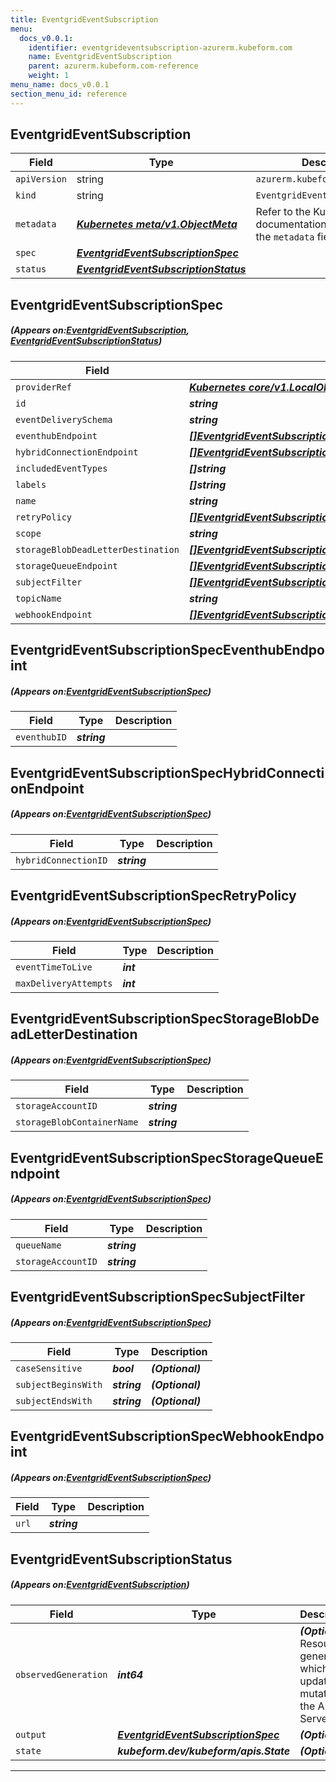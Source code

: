 ```yaml
---
title: EventgridEventSubscription
menu:
  docs_v0.0.1:
    identifier: eventgrideventsubscription-azurerm.kubeform.com
    name: EventgridEventSubscription
    parent: azurerm.kubeform.com-reference
    weight: 1
menu_name: docs_v0.0.1
section_menu_id: reference
---
```


## EventgridEventSubscription
| Field | Type | Description |
| ------ | ----- | ----------- |
| `apiVersion` | string | `azurerm.kubeform.com/v1alpha1` |
|    `kind` | string | `EventgridEventSubscription` |
| `metadata` | ***[Kubernetes meta/v1.ObjectMeta](https://kubernetes.io/docs/reference/generated/kubernetes-api/v1.13/#objectmeta-v1-meta)***|Refer to the Kubernetes API documentation for the fields of the `metadata` field.|
| `spec` | ***[EventgridEventSubscriptionSpec](#EventgridEventSubscriptionSpec)***||
| `status` | ***[EventgridEventSubscriptionStatus](#EventgridEventSubscriptionStatus)***||
## EventgridEventSubscriptionSpec
##### (Appears on:[EventgridEventSubscription](#EventgridEventSubscription), [EventgridEventSubscriptionStatus](#EventgridEventSubscriptionStatus))
| Field | Type | Description |
| ------ | ----- | ----------- |
| `providerRef` | ***[Kubernetes core/v1.LocalObjectReference](https://kubernetes.io/docs/reference/generated/kubernetes-api/v1.13/#localobjectreference-v1-core)***||
| `id` | ***string***||
| `eventDeliverySchema` | ***string***| ***(Optional)*** |
| `eventhubEndpoint` | ***[[]EventgridEventSubscriptionSpecEventhubEndpoint](#EventgridEventSubscriptionSpecEventhubEndpoint)***| ***(Optional)*** |
| `hybridConnectionEndpoint` | ***[[]EventgridEventSubscriptionSpecHybridConnectionEndpoint](#EventgridEventSubscriptionSpecHybridConnectionEndpoint)***| ***(Optional)*** |
| `includedEventTypes` | ***[]string***| ***(Optional)*** |
| `labels` | ***[]string***| ***(Optional)*** |
| `name` | ***string***||
| `retryPolicy` | ***[[]EventgridEventSubscriptionSpecRetryPolicy](#EventgridEventSubscriptionSpecRetryPolicy)***| ***(Optional)*** |
| `scope` | ***string***||
| `storageBlobDeadLetterDestination` | ***[[]EventgridEventSubscriptionSpecStorageBlobDeadLetterDestination](#EventgridEventSubscriptionSpecStorageBlobDeadLetterDestination)***| ***(Optional)*** |
| `storageQueueEndpoint` | ***[[]EventgridEventSubscriptionSpecStorageQueueEndpoint](#EventgridEventSubscriptionSpecStorageQueueEndpoint)***| ***(Optional)*** |
| `subjectFilter` | ***[[]EventgridEventSubscriptionSpecSubjectFilter](#EventgridEventSubscriptionSpecSubjectFilter)***| ***(Optional)*** |
| `topicName` | ***string***| ***(Optional)*** |
| `webhookEndpoint` | ***[[]EventgridEventSubscriptionSpecWebhookEndpoint](#EventgridEventSubscriptionSpecWebhookEndpoint)***| ***(Optional)*** |
## EventgridEventSubscriptionSpecEventhubEndpoint
##### (Appears on:[EventgridEventSubscriptionSpec](#EventgridEventSubscriptionSpec))
| Field | Type | Description |
| ------ | ----- | ----------- |
| `eventhubID` | ***string***||
## EventgridEventSubscriptionSpecHybridConnectionEndpoint
##### (Appears on:[EventgridEventSubscriptionSpec](#EventgridEventSubscriptionSpec))
| Field | Type | Description |
| ------ | ----- | ----------- |
| `hybridConnectionID` | ***string***||
## EventgridEventSubscriptionSpecRetryPolicy
##### (Appears on:[EventgridEventSubscriptionSpec](#EventgridEventSubscriptionSpec))
| Field | Type | Description |
| ------ | ----- | ----------- |
| `eventTimeToLive` | ***int***||
| `maxDeliveryAttempts` | ***int***||
## EventgridEventSubscriptionSpecStorageBlobDeadLetterDestination
##### (Appears on:[EventgridEventSubscriptionSpec](#EventgridEventSubscriptionSpec))
| Field | Type | Description |
| ------ | ----- | ----------- |
| `storageAccountID` | ***string***||
| `storageBlobContainerName` | ***string***||
## EventgridEventSubscriptionSpecStorageQueueEndpoint
##### (Appears on:[EventgridEventSubscriptionSpec](#EventgridEventSubscriptionSpec))
| Field | Type | Description |
| ------ | ----- | ----------- |
| `queueName` | ***string***||
| `storageAccountID` | ***string***||
## EventgridEventSubscriptionSpecSubjectFilter
##### (Appears on:[EventgridEventSubscriptionSpec](#EventgridEventSubscriptionSpec))
| Field | Type | Description |
| ------ | ----- | ----------- |
| `caseSensitive` | ***bool***| ***(Optional)*** |
| `subjectBeginsWith` | ***string***| ***(Optional)*** |
| `subjectEndsWith` | ***string***| ***(Optional)*** |
## EventgridEventSubscriptionSpecWebhookEndpoint
##### (Appears on:[EventgridEventSubscriptionSpec](#EventgridEventSubscriptionSpec))
| Field | Type | Description |
| ------ | ----- | ----------- |
| `url` | ***string***||
## EventgridEventSubscriptionStatus
##### (Appears on:[EventgridEventSubscription](#EventgridEventSubscription))
| Field | Type | Description |
| ------ | ----- | ----------- |
| `observedGeneration` | ***int64***| ***(Optional)*** Resource generation, which is updated on mutation by the API Server.|
| `output` | ***[EventgridEventSubscriptionSpec](#EventgridEventSubscriptionSpec)***| ***(Optional)*** |
| `state` | ***kubeform.dev/kubeform/apis.State***| ***(Optional)*** |
---
